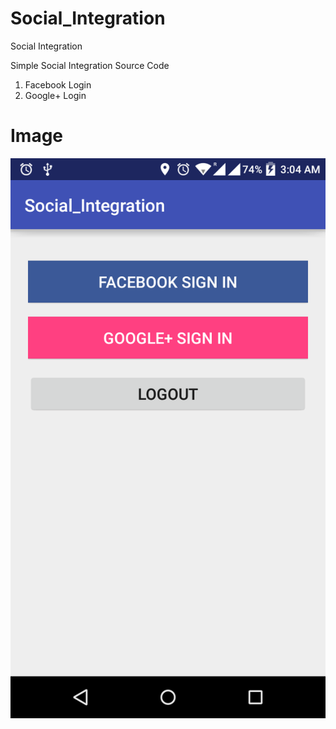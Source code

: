# Social_Integration
Social Integration


  Simple Social Integration Source Code
  1. Facebook Login
  2. Google+ Login
  
# Image

![alt text](/Screenshot.png?raw=true%20=100x)